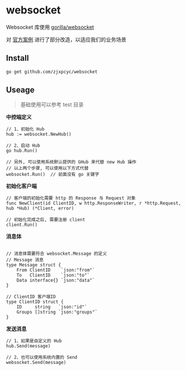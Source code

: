 # websocket

Websocket 库使用 [gorilla/websocket](https://github.com/gorilla/websocket)

对 [官方案例](https://github.com/gorilla/websocket/tree/master/examples/chat) 进行了部分改造，以适应我们的业务场景

## Install
```bash
go get github.com/zjxpcyc/websocket
```


## Useage

> 基础使用可以参考 test 目录



**中控端定义**
```golang
// 1、初始化 Hub
hub := websocket.NewHub()

// 2、启动 Hub
go hub.Run()

// 另外, 可以使用系统默认提供的 GHub 来代替 new Hub 操作
// 以上两个步骤, 可以使用以下方式代替
websocket.Run()  // 前面没有 go 关键字
```


**初始化客户端**
```golang
// 客户端的初始化需要 http 的 Response 与 Request 对象
func NewClient(id ClientID, w http.ResponseWriter, r *http.Request, hub *Hub) (*Client, error)

// 初始化完成之后, 需要注册 client
client.Run()
```


**消息体**
```golang

// 消息体需要符合 websocket.Message 的定义
// Message 消息
type Message struct {
	From ClientID    `json:"from"`
	To   ClientID    `json:"to"`
	Data interface{} `json:"data"`
}

// ClientID 客户端ID
type ClientID struct {
	ID     string   `json:"id"`
	Groups []string `json:"groups"`
}
```

**发送消息**
```golang
// 1、如果是自定义的 Hub
hub.Send(message)

// 2、也可以使用系统内置的 Send
websocket.Send(message)
```